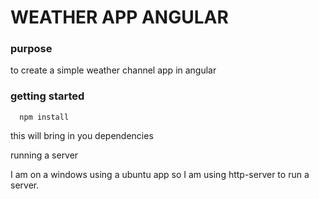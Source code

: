 # WEATHER APP ANGULAR

### purpose
to create a simple weather channel app in angular

### getting started

```
  npm install
```

this will bring in you dependencies

running a server

I am on a windows using a ubuntu app so I am using http-server to run a server.
